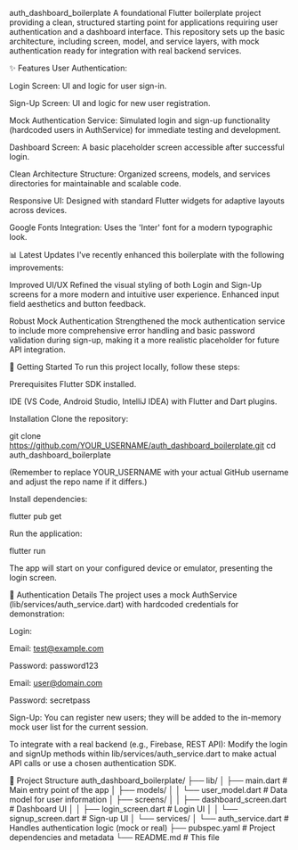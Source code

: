 auth_dashboard_boilerplate
A foundational Flutter boilerplate project providing a clean, structured starting point for applications requiring user authentication and a dashboard interface. This repository sets up the basic architecture, including screen, model, and service layers, with mock authentication ready for integration with real backend services.

✨ Features
User Authentication:

Login Screen: UI and logic for user sign-in.

Sign-Up Screen: UI and logic for new user registration.

Mock Authentication Service: Simulated login and sign-up functionality (hardcoded users in AuthService) for immediate testing and development.

Dashboard Screen: A basic placeholder screen accessible after successful login.

Clean Architecture Structure: Organized screens, models, and services directories for maintainable and scalable code.

Responsive UI: Designed with standard Flutter widgets for adaptive layouts across devices.

Google Fonts Integration: Uses the 'Inter' font for a modern typographic look.

📊 Latest Updates
I've recently enhanced this boilerplate with the following improvements:

Improved UI/UX
Refined the visual styling of both Login and Sign-Up screens for a more modern and intuitive user experience. Enhanced input field aesthetics and button feedback.

Robust Mock Authentication
Strengthened the mock authentication service to include more comprehensive error handling and basic password validation during sign-up, making it a more realistic placeholder for future API integration.

🚀 Getting Started
To run this project locally, follow these steps:

Prerequisites
Flutter SDK installed.

IDE (VS Code, Android Studio, IntelliJ IDEA) with Flutter and Dart plugins.

Installation
Clone the repository:

git clone https://github.com/YOUR_USERNAME/auth_dashboard_boilerplate.git
cd auth_dashboard_boilerplate

(Remember to replace YOUR_USERNAME with your actual GitHub username and adjust the repo name if it differs.)

Install dependencies:

flutter pub get

Run the application:

flutter run

The app will start on your configured device or emulator, presenting the login screen.

🔑 Authentication Details
The project uses a mock AuthService (lib/services/auth_service.dart) with hardcoded credentials for demonstration:

Login:

Email: test@example.com

Password: password123

Email: user@domain.com

Password: secretpass

Sign-Up: You can register new users; they will be added to the in-memory mock user list for the current session.

To integrate with a real backend (e.g., Firebase, REST API):
Modify the login and signUp methods within lib/services/auth_service.dart to make actual API calls or use a chosen authentication SDK.

📂 Project Structure
auth_dashboard_boilerplate/
├── lib/
│   ├── main.dart             # Main entry point of the app
│   ├── models/
│   │   └── user_model.dart   # Data model for user information
│   ├── screens/
│   │   ├── dashboard_screen.dart # Dashboard UI
│   │   ├── login_screen.dart     # Login UI
│   │   └── signup_screen.dart    # Sign-up UI
│   └── services/
│       └── auth_service.dart # Handles authentication logic (mock or real)
├── pubspec.yaml              # Project dependencies and metadata
└── README.md                 # This file
